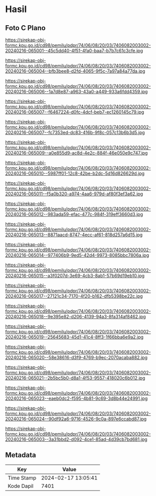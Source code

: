 # Hasil

## Foto C Plano

https://sirekap-obj-formc.kpu.go.id/cd98/pemilu/pdpr/74/06/08/20/03/7406082003002-20240216-065001--45c5dd40-4f51-4fa0-baa7-b7b7c61c3cfe.jpg

https://sirekap-obj-formc.kpu.go.id/cd98/pemilu/pdpr/74/06/08/20/03/7406082003002-20240216-065004--bfb3bee8-d2fd-4065-9f5c-7a97a84a77da.jpg

https://sirekap-obj-formc.kpu.go.id/cd98/pemilu/pdpr/74/06/08/20/03/7406082003002-20240216-065006--1a7d8e87-a963-43a0-a449-933a6fdd4359.jpg

https://sirekap-obj-formc.kpu.go.id/cd98/pemilu/pdpr/74/06/08/20/03/7406082003002-20240216-065007--f6467224-d0fc-4dcf-beb7-ec1260145c79.jpg

https://sirekap-obj-formc.kpu.go.id/cd98/pemilu/pdpr/74/06/08/20/03/7406082003002-20240216-065007--fc7353ed-dc83-416b-9f8c-057c13b6b3d5.jpg

https://sirekap-obj-formc.kpu.go.id/cd98/pemilu/pdpr/74/06/08/20/03/7406082003002-20240216-065009--a0e855d9-ac8d-4e2c-884f-46e050e9c747.jpg

https://sirekap-obj-formc.kpu.go.id/cd98/pemilu/pdpr/74/06/08/20/03/7406082003002-20240216-065010--5987ff01-12c8-42be-b2dc-5d16d826629d.jpg

https://sirekap-obj-formc.kpu.go.id/cd98/pemilu/pdpr/74/06/08/20/03/7406082003002-20240216-065011--f5a0b320-a974-4aa6-979d-af80f3ef3a62.jpg

https://sirekap-obj-formc.kpu.go.id/cd98/pemilu/pdpr/74/06/08/20/03/7406082003002-20240216-065012--983ada59-efac-477c-984f-319eff3660d3.jpg

https://sirekap-obj-formc.kpu.go.id/cd98/pemilu/pdpr/74/06/08/20/03/7406082003002-20240216-065013--8871aacd-8747-4ecc-af61-818d257a6d15.jpg

https://sirekap-obj-formc.kpu.go.id/cd98/pemilu/pdpr/74/06/08/20/03/7406082003002-20240216-065014--977406b9-9ed5-42d4-9973-8085bbc7806a.jpg

https://sirekap-obj-formc.kpu.go.id/cd98/pemilu/pdpr/74/06/08/20/03/7406082003002-20240216-065015--a3f0207d-3e69-4cb3-8ab1-57b69d19eb10.jpg

https://sirekap-obj-formc.kpu.go.id/cd98/pemilu/pdpr/74/06/08/20/03/7406082003002-20240216-065017--27121c34-7170-4f20-b162-dfb5398be22c.jpg

https://sirekap-obj-formc.kpu.go.id/cd98/pemilu/pdpr/74/06/08/20/03/7406082003002-20240216-065018--9e395e82-d206-4139-94a3-8fa314af8462.jpg

https://sirekap-obj-formc.kpu.go.id/cd98/pemilu/pdpr/74/06/08/20/03/7406082003002-20240216-065019--25645683-45d1-41c4-8ff3-1f66bba6e9a2.jpg

https://sirekap-obj-formc.kpu.go.id/cd98/pemilu/pdpr/74/06/08/20/03/7406082003002-20240216-065020--58e38616-d3f9-4769-b9ec-2070acaba882.jpg

https://sirekap-obj-formc.kpu.go.id/cd98/pemilu/pdpr/74/06/08/20/03/7406082003002-20240216-065021--2b5bc5b0-d8a1-4f53-9557-418020c6b012.jpg

https://sirekap-obj-formc.kpu.go.id/cd98/pemilu/pdpr/74/06/08/20/03/7406082003002-20240216-065023--eaeb0dc2-f595-4b81-9c69-3d8b44e24991.jpg

https://sirekap-obj-formc.kpu.go.id/cd98/pemilu/pdpr/74/06/08/20/03/7406082003002-20240216-065024--90df92a6-9716-4526-9c0a-897e6ccabd87.jpg

https://sirekap-obj-formc.kpu.go.id/cd98/pemilu/pdpr/74/06/08/20/03/7406082003002-20240216-065003--3a31bbd2-d092-4ce1-85ad-4d39cb7bd681.jpg


## Metadata

| Key        | Value               |
| ---------- | ------------------- |
| Time Stamp | 2024-02-17 13:05:41 |
| Kode Dapil | 7401                |




